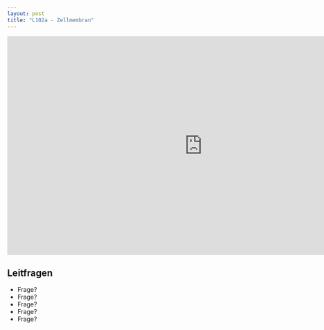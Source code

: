 ```yaml
---
layout: post
title: "L102a - Zellmembran"
---
```

<center>
<iframe src="https://player.vimeo.com/video/160987632" width="900" height="505" frameborder="0" webkitallowfullscreen mozallowfullscreen allowfullscreen></iframe>
</center>

## Leitfragen
- Frage?
- Frage?
- Frage?
- Frage?
- Frage?
